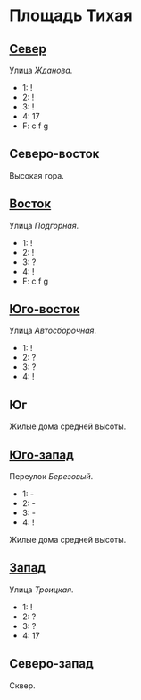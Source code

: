 # Площадь Тихая

## [Север](./550070.md)

Улица *Жданова*.

* 1:    !
* 2:    !
* 3:    !
* 4:    17
* F:    c   f   g

## Северо-восток

Высокая гора.

## [Восток](./555075.md)

Улица *Подгорная*.

* 1:    !
* 2:    !
* 3:    ?
* 4:    !
* F:    c   f   g

## [Юго-восток](./555080.md)

Улица *Автосборочная*.

* 1:    !
* 2:    ?
* 3:    ?
* 4:    !

## Юг

Жилые дома средней высоты.

## [Юго-запад](./540080.md)

Переулок *Березовый*.

* 1:    -
* 2:    -
* 3:    -
* 4:    !

Жилые дома средней высоты.

## [Запад](./540075.md)

Улица *Троицкая*.

* 1:    !
* 2:    ?
* 3:    ?
* 4:    17

## Северо-запад

Сквер.
